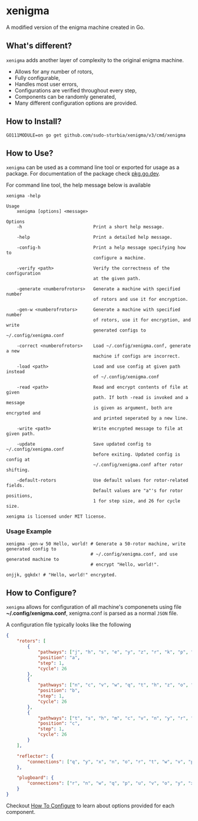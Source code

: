# xenigma
A modified version of the enigma machine created in Go.

## What's different?
`xenigma` adds another layer of complexity to the original enigma machine.

- Allows for any number of rotors,
- Fully configurable,
- Handles most user errors,
- Configurations are verified throughout every step,
- Components can be randomly generated,
- Many different configuration options are provided.

## How to Install?

```shell
GO111MODULE=on go get github.com/sudo-sturbia/xenigma/v3/cmd/xenigma
```

## How to Use?

`xenigma` can be used as a command line tool or exported for usage as a package.
For documentation of the package check [pkg.go.dev](https://pkg.go.dev/mod/github.com/sudo-sturbia/xenigma).

For command line tool, the help message below is available

```shell
xenigma -help
```

```
Usage
    xenigma [options] <message>

Options
    -h                           Print a short help message.

    -help                        Print a detailed help message.

    -config-h                    Print a help message specifying how to
                                 configure a machine.

    -verify <path>               Verify the correctness of the configuration
                                 at the given path.

    -generate <numberofrotors>   Generate a machine with specified number
                                 of rotors and use it for encryption.

    -gen-w <numberofrotors>      Generate a machine with specified number
                                 of rotors, use it for encryption, and write
                                 generated configs to ~/.config/xenigma.conf

    -correct <numberofrotors>    Load ~/.config/xenigma.conf, generate a new
                                 machine if configs are incorrect.

    -load <path>                 Load and use config at given path instead
                                 of ~/.config/xenigma.conf

    -read <path>                 Read and encrypt contents of file at given
                                 path. If both -read is invoked and a message
                                 is given as argument, both are encrypted and
                                 and printed seperated by a new line.

    -write <path>                Write encrypted message to file at given path.

    -update                      Save updated config to ~/.config/xenigma.conf
                                 before exiting. Updated config is config at
                                 ~/.config/xenigma.conf after rotor shifting.

    -default-rotors              Use default values for rotor-related fields.
                                 Default values are "a"'s for rotor positions,
                                 1 for step size, and 26 for cycle size.

xenigma is licensed under MIT license.
```

### Usage Example

```shell
xenigma -gen-w 50 Hello, world! # Generate a 50-rotor machine, write generated config to
                                # ~/.config/xenigma.conf, and use generated machine to
                                # encrypt "Hello, world!".
```
```shell
onjjk, gqkdx! # "Hello, world!" encrypted.
```

## How to Configure?

`xenigma` allows for configuration of all machine's componenets using 
file **~/.config/xenigma.conf**, xenigma.conf is parsed as a normal `JSON` file.

A configuration file typically looks like the following

```json
{
    "rotors": [
        {
            "pathways": ["j", "h", "s", "e", "y", "z", "r", "k", "p", "m", "x", "i", "w", "b", "v", "f", "d", "c", "a", "t", "l", "o", "n", "g", "u", "q"],
            "position": "a",
            "step": 1,
            "cycle": 26
        },
        {
            "pathways": ["n", "c", "v", "w", "q", "t", "h", "z", "o", "m", "a", "s", "x", "r", "g", "u", "d", "i", "f", "k", "j", "b", "e", "y", "p", "l"],
            "position": "b",
            "step": 1,
            "cycle": 26
        },
        {
            "pathways": ["t", "s", "h", "m", "c", "v", "n", "y", "r", "q", "p", "e", "i", "u", "k", "z", "w", "d", "j", "a", "f", "x", "g", "b", "o", "l"],
            "position": "c",
            "step": 1,
            "cycle": 26
        }
    ],

    "reflector": {
        "connections": ["q", "y", "x", "n", "o", "r", "t", "w", "v", "p", "u", "z", "s", "d", "e", "j", "a", "f", "m", "g", "k", "i", "h", "c", "b", "l"]
    },

    "plugboard": {
        "connections": ["r", "n", "w", "q", "p", "u", "v", "o", "y", "x", "s", "t", "z", "b", "h", "e", "d", "a", "k", "l", "f", "g", "c", "j", "i", "m"]
    }
}
```

Checkout [How To Configure](HowToConfigure.md) to learn about options provided for each component.

